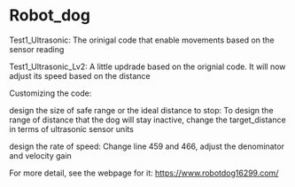 # Robot_dog

Test1_Ultrasonic: The orinigal code that enable movements based on the sensor reading

Test1_Ultrasonic_Lv2: A little updrade based on the orignial code. It will now adjust its speed based on the distance

Customizing the code:

design the size of safe range or the ideal distance to stop:
To design the range of distance that the dog will stay inactive, change the target_distance in terms of ultrasonic sensor units

design the rate of speed:
Change line 459 and 466, adjust the denominator and velocity gain


For more detail, see the webpage for it:
https://www.robotdog16299.com/

